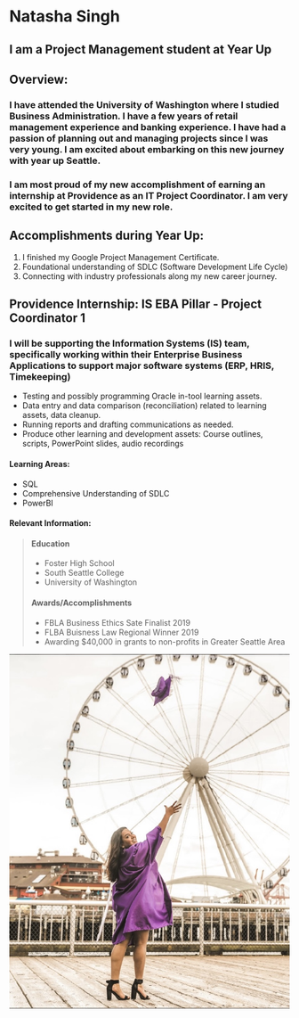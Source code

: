 # Natasha Singh

## I am a Project Management student at Year Up

## Overview: 

### I have attended the University of Washington where I studied Business Administration. I have a few years of retail management experience and banking experience. I have had a passion of planning out and managing projects since I was very young. I am excited about embarking on this new journey with year up Seattle. 

### I am most proud of my new accomplishment of earning an internship at Providence as an IT Project Coordinator. I am very excited to get started in my new role.

## Accomplishments during Year Up: 

1. I finished my Google Project Management Certificate. 
2. Foundational understanding of SDLC (Software Development Life Cycle) 
3. Connecting with industry professionals along my new career journey. 

## Providence Internship: IS EBA Pillar - Project Coordinator 1
### I will be supporting the Information Systems (IS) team, specifically working within their Enterprise Business Applications to support major software systems (ERP, HRIS, Timekeeping)

- Testing and possibly programming Oracle in-tool learning assets.
-	Data entry and data comparison (reconciliation) related to learning assets, data cleanup.
-	Running reports and drafting communications as needed.
-	Produce other learning and development assets: Course outlines, scripts, PowerPoint slides, audio recordings

#### Learning Areas: 

- SQL 
- Comprehensive Understanding of SDLC 
- PowerBI 

#### Relevant Information: 

> #### Education  
>
> - Foster High School 
> - South Seattle College 
> - University of Washington 
> 
> #### Awards/Accomplishments 
>
> - FBLA Business Ethics Sate Finalist 2019 
> - FLBA Buisness Law Regional Winner 2019 
> - Awarding $40,000 in grants to non-profits in Greater Seattle Area 



![alt text](/IMG_8808.jpg "Grad Picture")
